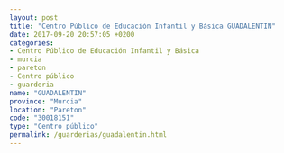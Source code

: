 ```yaml
---
layout: post
title: "Centro Público de Educación Infantil y Básica GUADALENTIN"
date: 2017-09-20 20:57:05 +0200
categories:
- Centro Público de Educación Infantil y Básica
- murcia
- pareton
- Centro público
- guarderia
name: "GUADALENTIN"
province: "Murcia"
location: "Pareton"
code: "30018151"
type: "Centro público"
permalink: /guarderias/guadalentin.html
---
```

